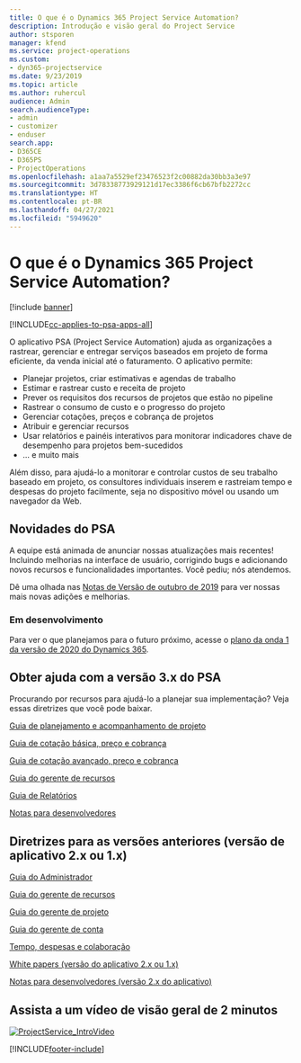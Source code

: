 ```yaml
---
title: O que é o Dynamics 365 Project Service Automation?
description: Introdução e visão geral do Project Service
author: stsporen
manager: kfend
ms.service: project-operations
ms.custom:
- dyn365-projectservice
ms.date: 9/23/2019
ms.topic: article
ms.author: ruhercul
audience: Admin
search.audienceType:
- admin
- customizer
- enduser
search.app:
- D365CE
- D365PS
- ProjectOperations
ms.openlocfilehash: a1aa7a5529ef23476523f2c00882da30bb3a3e97
ms.sourcegitcommit: 3d78338773929121d17ec3386f6cb67bfb2272cc
ms.translationtype: HT
ms.contentlocale: pt-BR
ms.lasthandoff: 04/27/2021
ms.locfileid: "5949620"
---
```

# <a name="what-is-dynamics-365-project-service-automation"></a>O que é o Dynamics 365 Project Service Automation?

[!include [banner](../includes/psa-now-project-operations.md)]

[!INCLUDE[cc-applies-to-psa-apps-all](../includes/cc-applies-to-psa-apps-all.md)]

O aplicativo PSA (Project Service Automation) ajuda as organizações a rastrear, gerenciar e entregar serviços baseados em projeto de forma eficiente, da venda inicial até o faturamento. O aplicativo permite:

- Planejar projetos, criar estimativas e agendas de trabalho
- Estimar e rastrear custo e receita de projeto
- Prever os requisitos dos recursos de projetos que estão no pipeline
- Rastrear o consumo de custo e o progresso do projeto
- Gerenciar cotações, preços e cobrança de projetos
- Atribuir e gerenciar recursos
- Usar relatórios e painéis interativos para monitorar indicadores chave de desempenho para projetos bem-sucedidos
- ... e muito mais

Além disso, para ajudá-lo a monitorar e controlar custos de seu trabalho baseado em projeto, os consultores individuais inserem e rastreiam tempo e despesas do projeto facilmente, seja no dispositivo móvel ou usando um navegador da Web.

## <a name="whats-new-in-psa"></a>Novidades do PSA
A equipe está animada de anunciar nossas atualizações mais recentes! Incluindo melhorias na interface de usuário, corrigindo bugs e adicionando novos recursos e funcionalidades importantes. Você pediu; nós atendemos.

Dê uma olhada nas [Notas de Versão de outubro de 2019](/dynamics365-release-plan/2019wave2/index) para ver nossas mais novas adições e melhorias.

### <a name="in-development"></a>Em desenvolvimento
Para ver o que planejamos para o futuro próximo, acesse o [plano da onda 1 da versão de 2020 do Dynamics 365](/dynamics365-release-plan/2020wave1/index).

## <a name="get-help-with-psa-version-3x"></a>Obter ajuda com a versão 3.x do PSA
Procurando por recursos para ajudá-lo a planejar sua implementação? Veja essas diretrizes que você pode baixar.

 [Guia de planejamento e acompanhamento de projeto](../psa/implementation-guides/project-planning-tracking.md)

 [Guia de cotação básica, preço e cobrança](../psa/implementation-guides/begin-quoting-pricing-billing.md)

 [Guia de cotação avançado, preço e cobrança](../psa/implementation-guides/adv-quoting-pricing-billing.md)

 [Guia do gerente de recursos](../psa/implementation-guides/resource-management-guide.md)

 [Guia de Relatórios](../psa/implementation-guides/reporting-guide.md)

 [Notas para desenvolvedores](../psa/developer-guides/overview-dev-notes-v3.x.md)

## <a name="guidance-for-earlier-versions-app-version-2x-or-1x"></a>Diretrizes para as versões anteriores (versão de aplicativo 2.x ou 1.x)
 [Guia do Administrador](../psa/admin-guide.md)

 [Guia do gerente de recursos](../psa/resource-manager-guide.md)

 [Guia do gerente de projeto](../psa/project-manager-guide.md)

 [Guia do gerente de conta](../psa/account-manager-guide.md)

 [Tempo, despesas e colaboração](../psa/time-expense-collaboration-guide.md)

 [White papers (versão do aplicativo 2.x ou 1.x)](../psa/white-papers.md)

 [Notas para desenvolvedores (versão 2.x do aplicativo)](../psa/developer-guides/add-custom-qoi-forms-v2.x.md)

 ## <a name="watch-a-2-minute-overview-video"></a>Assista a um vídeo de visão geral de 2 minutos
 <a name="heroArea"></a> [![ProjectService_IntroVideo](../psa/media/project-service-intro-video.png "ProjectService_IntroVideo")](https://go.microsoft.com/fwlink/p/?LinkId=799457)




[!INCLUDE[footer-include](../includes/footer-banner.md)]